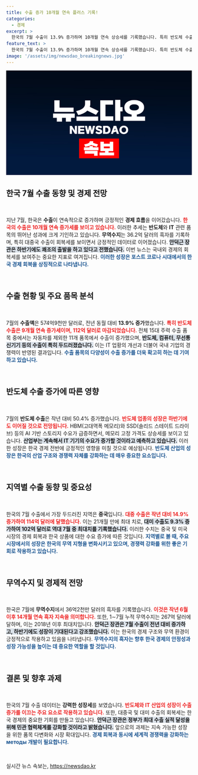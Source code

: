 ```yaml
---
title: 수출 증가 10개월 연속 플러스 기록!
categories:
  - 경제
excerpt: >
  한국의 7월 수출이 13.9% 증가하며 10개월 연속 상승세를 기록했습니다. 특히 반도체 수출은 4개월 연속 50% 이상 급증하며 대중국 수출도 21개월 만에 최대치를 기록했습니다. 올 하반기, 수출의 쾌조 시작을 알리는 이 놀라운 성과, 자세히 알아보세요!
feature_text: >
  한국의 7월 수출이 13.9% 증가하며 10개월 연속 상승세를 기록했습니다. 특히 반도체 수출은 4개월 연속 50% 이상 급증하며 대중국 수출도 21개월 만에 최대치를 기록했습니다. 올 하반기, 수출의 쾌조 시작을 알리는 이 놀라운 성과, 자세히 알아보세요!
image: '/assets/img/newsdao_breakingnews.jpg'
---
```


<p><img src="/assets/img/newsdao_breakingnews.jpg" alt="cryptoinkorea 속보" /></p>

<h2 data-ke-size="size26">한국 7월 수출 동향 및 경제 전망</h2>

<p data-ke-size="size16">&nbsp;</p>

<p>지난 7월, 한국은 <strong>수출</strong>이 연속적으로 증가하며 긍정적인 <strong>경제 흐름</strong>을 이어갔습니다. <b><span style="color: #ee2323;">한국의 수출은 10개월 연속 증가세를 보이고 있습니다.</span></b> 이러한 추세는 <strong>반도체</strong>와 <strong>IT</strong> 관련 품목의 뛰어난 성과에 크게 기인하고 있습니다. <strong>무역수지</strong>는 36.2억 달러의 흑자를 기록하며, 특히 대중국 수출이 회복세를 보이면서 긍정적인 데이터로 이어졌습니다. <b><span style="background-color: #21538527;">안덕근 장관은 하반기에도 쾌조의 출발을 하고 있다고 전했습니다.</span></b> 이번 뉴스는 국내외 경제의 회복세를 보여주는 중요한 지표로 여겨집니다. <b><span style="color: #1a5490;">이러한 성장은 포스트 코로나 시대에서의 한국 경제 회복을 상징적으로 나타냅니다.</span></b></p>

<p data-ke-size="size16">&nbsp;</p>

<h2 data-ke-size="size26">수출 현황 및 주요 품목 분석</h2>

<p data-ke-size="size16">&nbsp;</p>

<p>7월의 <strong>수출액</strong>은 574억9천만 달러로, 전년 동월 대비 <strong>13.9% 증가</strong>했습니다. <b><span style="color: #ee2323;">특히 반도체 수출은 9개월 연속 증가세이며, 112억 달러로 마감되었습니다.</span></b> 전체 15대 주력 수출 품목 중에서는 자동차를 제외한 11개 품목에서 수출이 증가했으며, <b><span style="background-color: #21538527;">반도체, 컴퓨터, 무선통신기기 등의 수출이 특히 두드러졌습니다.</span></b> 이는 IT 업황의 개선과 더불어 국내 기업의 경쟁력이 반영된 결과입니다. <b><span style="color: #1a5490;">수출 품목의 다양성이 수출 증가를 더욱 확고히 하는 데 기여하고 있습니다.</span></b></p>

<p data-ke-size="size16">&nbsp;</p>

<h2 data-ke-size="size26">반도체 수출 증가에 따른 영향</h2>

<p data-ke-size="size16">&nbsp;</p>

<p>7월의 <strong>반도체 수출</strong>은 작년 대비 50.4% 증가했습니다. <b><span style="color: #ee2323;">반도체 업종의 성장은 하반기에도 이어질 것으로 전망됩니다.</span></b> HBM(고대역폭 메모리)와 SSD(솔리드 스테이트 드라이브) 등의 AI 기반 스토리지 수요가 급증하면서, 메모리 고정 가격도 상승세를 보이고 있습니다. <b><span style="background-color: #21538527;">산업부는 계속해서 IT 기기의 수요가 증가할 것이라고 예측하고 있습니다.</span></b> 이러한 성장은 한국 경제 전반에 긍정적인 영향을 미칠 것으로 예상됩니다. <b><span style="color: #1a5490;">반도체 산업의 성장은 한국의 산업 구조와 경쟁력 자체를 강화하는 데 매우 중요한 요소입니다.</span></b></p>

<p data-ke-size="size16">&nbsp;</p>

<h2 data-ke-size="size26">지역별 수출 동향 및 중요성</h2>

<p data-ke-size="size16">&nbsp;</p>

<p>한국의 7월 수출에서 가장 두드러진 지역은 <strong>중국</strong>입니다. <b><span style="color: #ee2323;">대중 수출은 작년 대비 14.9% 증가하여 114억 달러에 달했습니다.</span></b> 이는 21개월 만에 최대 치로, <b><span style="background-color: #21538527;">대미 수출도 9.3% 증가하여 102억 달러로 역대 7월 중 최대치를 기록했습니다.</span></b> 이러한 수치는 중국 및 미국 시장의 경제 회복과 한국 상품에 대한 수요 증가에 따른 것입니다. <b><span style="color: #1a5490;">지역별로 볼 때, 주요 시장에서의 성장은 한국의 무역 지형을 변화시키고 있으며, 경쟁력 강화를 위한 좋은 기회로 작용하고 있습니다.</span></b></p>

<p data-ke-size="size16">&nbsp;</p>

<h2 data-ke-size="size26">무역수지 및 경제적 전망</h2>

<p data-ke-size="size16">&nbsp;</p>

<p>한국은 7월에 <strong>무역수지</strong>에서 36억2천만 달러의 흑자를 기록했습니다. <b><span style="color: #ee2323;">이것은 작년 6월 이후 14개월 연속 흑자 지속을 의미합니다.</span></b> 또한, 1∼7월 누적 무역수지는 267억 달러에 달하며, 이는 2018년 이후 최대치입니다. <b><span style="background-color: #21538527;">안덕근 장관은 7월 수출이 전년 대비 증가하고, 하반기에도 성장이 기대된다고 강조했습니다.</span></b> 이는 한국의 경제 구조와 무역 환경이 긍정적으로 작용하고 있음을 나타냅니다. <b><span style="color: #1a5490;">무역수지의 흑자는 향후 한국 경제의 안정성과 성장 가능성을 높이는 데 중요한 역할을 할 것입니다.</span></b></p>

<p data-ke-size="size16">&nbsp;</p>

<h2 data-ke-size="size26">결론 및 향후 과제</h2>

<p data-ke-size="size16">&nbsp;</p>

<p>한국의 7월 수출 데이터는 <strong>강력한 성장세</strong>를 보였습니다. <b><span style="color: #ee2323;">반도체와 IT 산업의 성장이 수출 증가를 이끄는 주요 요소로 작용하고 있습니다.</span></b> 또한, 대중국 및 대미 수출의 회복세는 한국 경제의 중요한 기회를 만들고 있습니다. <b><span style="background-color: #21538527;">안덕근 장관은 정부가 최대 수출 실적 달성을 위해 민관 협력체계를 강화할 것이라고 밝혔습니다.</span></b> 앞으로의 과제는 지속 가능한 성장을 위한 품목 다변화와 시장 확대입니다. <b><span style="color: #1a5490;">경제 회복과 동시에 세계적 경쟁력을 강화하는 методы 개발이 필요합니다.</span></b></p>

<p data-ke-size="size16">&nbsp;</p>
실시간 뉴스 속보는, <a href="https://newsdao.kr" rel="dofollow">https://newsdao.kr</a>


